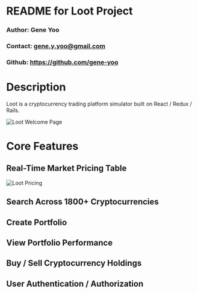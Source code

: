 # README for Loot Project
### Author: Gene Yoo
### Contact: gene.y.yoo@gmail.com
### Github: <a href="https://github.com/gene-yoo">https://github.com/gene-yoo</a>

# Description
Loot is a cryptocurrency trading platform simulator built on React / Redux / Rails.
<div width='500px' height='500px'><img src="https://i.imgur.com/nu7eyph.png" alt="Loot Welcome Page"></div>

# Core Features

## Real-Time Market Pricing Table
<div width='500px' height='500px'><img src="https://media.giphy.com/media/l3diMiS6cztw57XKo/giphy.gif" alt="Loot Pricing"></div>

## Search Across 1800+ Cryptocurrencies

## Create Portfolio

## View Portfolio Performance

## Buy / Sell Cryptocurrency Holdings

## User Authentication / Authorization
